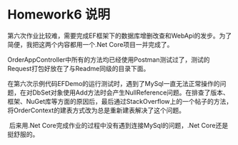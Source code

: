 # Homework6 说明

​	第六次作业比较难，需要完成EF框架下的数据库增删改查和WebApi的发步。为了简便，我把这两个内容都用一个.Net Core项目一并完成了。

​	OrderAppController中所有的方法均已经使用Postman测试过了，测试的Request打包好放在了与Readme同级的目录下面。

​	在第六次示例代码EFDemo的运行测试时，遇到了MySql一直无法正常操作的问题，在对DbSet对象使用Add方法时会产生NullReference问题。在排查了版本、框架、NuGet库等方面的原因后，最后通过StackOverflow上的一个帖子的方法，将OrderContext的建表方式改为总是重新建表解决了这个问题。

​	后来用.Net Core完成作业的过程中没有遇到连接MySql的问题，.Net Core还是挺舒服的。